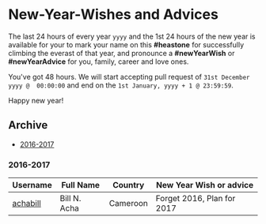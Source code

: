 # New-Year-Wishes and Advices

The last 24 hours of every year `yyyy` and the 1st 24 hours of the new year is available for your to mark your name on this **#heastone** for successfully climbing the everast of that year, and pronounce a **#newYearWish** or **#newYearAdvice** for you, family, career and love ones.

You've got 48 hours. We will start accepting pull request of `31st December yyyy @  00:00:00` and end on the `1st January, yyyy + 1 @ 23:59:59`.

Happy new year!

## Archive

  - [2016-2017](#2016-2017)
  
### 2016-2017

| Username | Full Name | Country  | New Year Wish or advice
| --- | --- | --- | --- |
|[achabill](https://github.com/achabill)|Bill N. Acha|Cameroon|Forget 2016, Plan for 2017

